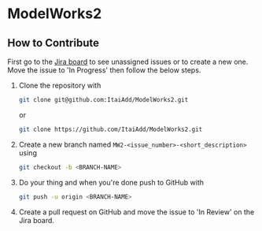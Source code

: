 # ModelWorks2

## How to Contribute
First go to the [Jira board](https://itaiadd.atlassian.net/jira/software/projects/MW2/boards/1) to see unassigned issues or to create a new one. Move the issue to 'In Progress' then follow the below steps. 

1.  Clone the repository with
    ```bash
    git clone git@github.com:ItaiAdd/ModelWorks2.git
    ```
    or

    ```bash
    git clone https://github.com/ItaiAdd/ModelWorks2.git
    ```
2.  Create a new branch named `MW2-<issue_number>-<short_description>` using
    ```bash
    git checkout -b <BRANCH-NAME>
    ```
3.  Do your thing and when you're done push to GitHub with
    ```bash
    git push -u origin <BRANCH-NAME>
    ```
4.  Create a pull request on GitHub and move the issue to 'In Review' on the Jira board.
